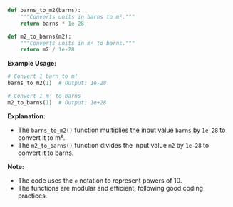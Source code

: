 ```python
def barns_to_m2(barns):
    """Converts units in barns to m²."""
    return barns * 1e-28

def m2_to_barns(m2):
    """Converts units in m² to barns."""
    return m2 / 1e-28
```

**Example Usage:**

```python
# Convert 1 barn to m²
barns_to_m2(1)  # Output: 1e-28

# Convert 1 m² to barns
m2_to_barns(1)  # Output: 1e+28
```

**Explanation:**

* The `barns_to_m2()` function multiplies the input value `barns` by `1e-28` to convert it to m².
* The `m2_to_barns()` function divides the input value `m2` by `1e-28` to convert it to barns.

**Note:**

* The code uses the `e` notation to represent powers of 10.
* The functions are modular and efficient, following good coding practices.